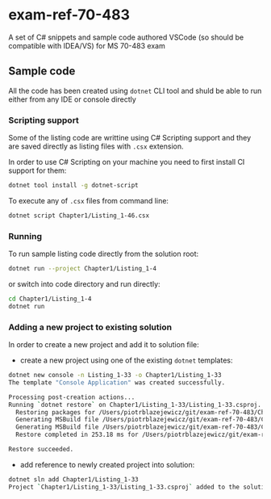 # exam-ref-70-483

A set of C# snippets and sample code authored VSCode (so should be compatible with IDEA/VS) for MS 70-483 exam

## Sample code

All the code has been created using `dotnet` CLI tool and shuld be able to run either from any IDE or console directly

### Scripting support

Some of the listing code are writtine using C# Scripting support and they are saved directly as listing files with `.csx` extension.

In order to use C# Scripting on your machine you need to first install CI support for them:

```bash
dotnet tool install -g dotnet-script
```

To execute any of `.csx` files from command line:

```bash
dotnet script Chapter1/Listing_1-46.csx
```

### Running

To run sample listing code directly from the solution root:

```bash
dotnet run --project Chapter1/Listing_1-4
```

or switch into code directory and run directly:

```bash
cd Chapter1/Listing_1-4
dotnet run
```

### Adding a new project to existing solution

In order to create a new project and add it to solution file:

- create a new project using one of the existing `dotnet` templates:

```bash
dotnet new console -n Listing_1-33 -o Chapter1/Listing_1-33
The template "Console Application" was created successfully.

Processing post-creation actions...
Running `dotnet restore` on Chapter1/Listing_1-33/Listing_1-33.csproj...
  Restoring packages for /Users/piotrblazejewicz/git/exam-ref-70-483/Chapter1/Listing_1-33/Listing_1-33.csproj...
  Generating MSBuild file /Users/piotrblazejewicz/git/exam-ref-70-483/Chapter1/Listing_1-33/obj/Listing_1-33.csproj.nuget.g.props.
  Generating MSBuild file /Users/piotrblazejewicz/git/exam-ref-70-483/Chapter1/Listing_1-33/obj/Listing_1-33.csproj.nuget.g.targets.
  Restore completed in 253.18 ms for /Users/piotrblazejewicz/git/exam-ref-70-483/Chapter1/Listing_1-33/Listing_1-33.csproj.

Restore succeeded.
```

- add reference to newly created project into solution:

```bash
dotnet sln add Chapter1/Listing_1-33
Project `Chapter1/Listing_1-33/Listing_1-33.csproj` added to the solution.
````
